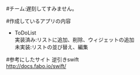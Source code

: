 #チーム:遅刻してすみません。

#作成しているアプリの内容
* ToDoList  
	実装済み:リストに追加、削除、ウィジェットの追加  
	未実装:リストの並び替え、編集

#参考にしたサイト
逆引きswift  
<http://docs.fabo.io/swift/>
